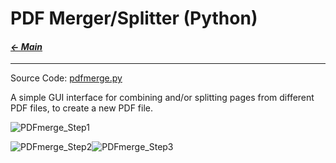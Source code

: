 # PDF Merger/Splitter (Python)

#### _[&larr; Main](index.md)_

---

Source Code:
[pdfmerge.py](https://github.com/jeremyaemmett/jeremyaemmett.github.io/blob/main/pdfmerge.py)

A simple GUI interface for combining and/or splitting pages from different PDF files, to create a new PDF file.

![PDFmerge_Step1](https://github.com/user-attachments/assets/a6512293-d8b0-4e88-9860-5c7458c62889)

![PDFmerge_Step2](https://github.com/user-attachments/assets/bd9546ea-6ef4-4878-9395-31021f3e6920)![PDFmerge_Step3](https://github.com/user-attachments/assets/e30fa0ad-e182-4956-a414-f59c4efc6524)
